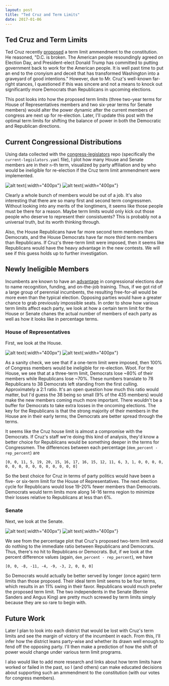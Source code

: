 ```yaml
---
layout: post
title: "Ted Cruz and Term Limits"
date: 2017-01-06
---
```

[House-Term-Dists]: https://github.com/jvahala/jvahala.github.io/blob/master/_posts/images/20170106/term-distribution-house.png?raw=true "House Members Separated by Current Term Limits"
[Senate-Term-Dists]: https://github.com/jvahala/jvahala.github.io/blob/master/_posts/images/20170106/term-distribution-senate.png?raw=true "Senate Members Separated by Current Term Limits"
[House-Ineligible-Counts]: https://github.com/jvahala/jvahala.github.io/blob/master/_posts/images/20170106/count-ineligible-house.png?raw=true "House Members Ineligible for Re-Election Caused by Term Limits"
[Senate-Ineligible-Counts]: https://github.com/jvahala/jvahala.github.io/blob/master/_posts/images/20170106/count-ineligible-senate.png?raw=true "Senate Members Ineligible for Re-Election Caused by Term Limits"
[House-Ineligible-Percents]: https://github.com/jvahala/jvahala.github.io/blob/master/_posts/images/20170106/percent-ineligible-house.png?raw=true "Percentage of House Members Ineligible for Re-Election Caused by Term Limits"
[Senate-Ineligible-Percents]: https://github.com/jvahala/jvahala.github.io/blob/master/_posts/images/20170106/percent-ineligible-senate.png?raw=true "Percentage of Senate Members Ineligible for Re-Election Caused by Term Limits"

## Ted Cruz and Term Limits

Ted Cruz recently [proposed](https://www.cruz.senate.gov/?p=press_release&id=2940) a term limit ammendment to the constitution. He reasoned, "D.C. is broken. The American people resoundingly agreed on Election Day, and President-elect Donald Trump has committed to putting government back to work for the American people. It is well past time to put an end to the cronyism and deceit that has transformed Washington into a graveyard of good intentions." However, due to Mr. Cruz's well-known far-right stances, I questioned if this was sincere and not a means to knock out significantly more Democrats than Republicans in upcoming elections. 

This post looks into how the proposed term limits (three two-year terms for House of Representatives members and two six-year terms for Senate members) would alter the power dynamic after the current members of congress are next up for re-election. Later, I'll update this post with the optimal term limits for shifting the balance of power in both the Democratic and Republican directions. 

## Current Congressional Distributions

Using data collected with the [congress-legislators](https://github.com/unitedstates/congress-legislators) repo (specifically the `current-legislators.yaml` file), I plot how many House and Senate members are in their `n`-th term, visualized by party affiliation and by who would be ineligible for re-election if the Cruz term limit ammendment were implemented.

![alt text][House-Term-Dists]{:width="400px"}
![alt text][Senate-Term-Dists]{:width="400px"}

Clearly a whole bunch of members would be out of a job. It's also interesting that there are so many first and second term congressmen. Without looking into any merits of the longtimers, it seems like those people must be there for a reason. Maybe term limits would only kick out those people who deserve to represent their consistuents? This is probably not a universal truth, but its worth thinking through.

Also, the House Republicans have far more second term members than Democrats, and the House Democrats have far more third term members than Republicans. If Cruz's three-term limit were imposed, then it seems like Republicans would have the heavy advantage in the new contests. We will see if this guess holds up to further investigation.

## Newly Ineligible Members

Incumbents are known to have an [advantage](http://www.thisnation.com/question/016.html) in congressional elections due to name recognition, funding, and on-the-job training. Thus, if we got rid of a large group of perennial incumbents, the resulting free-for-all would be more even than the typical election. Opposing parties would have a greater chance to grab previously impossible seats. In order to show how various term limits affect each party, we look at how a certain term limit for the House or Senate chanes the actual number of members of each party as well as how it looks like in percentage terms. 

### House of Representatives
First, we look at the House. 

![alt text][House-Ineligible-Counts]{:width="400px"}
![alt text][House-Ineligible-Percents]{:width="400px"}

As a sanity check, we see that if a one-term limit were imposed, then 100% of Congress members would be ineligible for re-election. Woot. For the House, we see that at a three-term limit, Democrats lose ~80% of their members while Republicans lose ~70%. These numbers translate to 78 Republicans to 38 Democrats left standing from the first culling. Approximately a 2:1 ratio. It's an open question how much this ratio would matter, but I'd guess the 38 being so small (9% of the 435 members) would make the new members coming much more important. There wouldn't be a buffer for Democrats to take extra losses in the oncoming elections. The key for the Republicans is that the strong majority of their members in the House are in their early terms; the Democrats are better spread through the terms. 

It seems like the Cruz house limit is almost a compromise with the Democrats. If Cruz's staff we're doing this kind of analysis, they'd know a better choice for Republicans would be something deeper in the terms for Congressmen. The differences between each percentage (`dem_percent - rep_percent`) are

```
[0, 0, 11, 5, 19, 20, 15, 16, 17, 16, 15, 12, 11, 6, 3, 1, 0, 0, 0, 0, 0, 0, 0, 0, 0, 0, 0, 0, 0, 0, 0]
```

So the best choice for Cruz in terms of party politics would have been a five- or six-term limit for the House of Representatives. The next election cycle for Republicans would lose 19-20% fewer members than Democrats. Democrats would term limits more along 14-16 terms region to minimize their losses relative to Republicans at less than 6%. 

### Senate
Next, we look at the Senate.

![alt text][Senate-Ineligible-Counts]{:width="400px"}
![alt text][Senate-Ineligible-Percents]{:width="400px"}

We see from the percentage plot that Cruz's proposed two-term limit would do nothing to the immediate ratio between Republicans and Democrats. Thus, there's no hit to Republicans or Democrats. But, if we look at the percent difference values (again, `dem_percent - rep_percent`), we have 

```
[0, 0, -8, -11, -4, -9, -3, 2, 0, 0, 0]
```

So Democrats would actually be better served by longer (once again) term limits than those proposed. Their ideal term limit seems to be four terms, which results in an 11% swing in their favor. Republicans would much prefer the proposed term limit. The two independents in the Senate (Bernie Sanders and Angus King) are pretty much screwed by term limits simply because they are so rare to begin with. 

## Future Work

Later I plan to look into each district that would be lost with Cruz's term limits and see the margin of victory of the incumbent in each. From this, I'll infer how the district leans party-wise and whether its drawn well enough to fend off the opposing party. I'll then make a prediction of how the shift of power would change under various term limit programs. 

I also would like to add more research and links about how term limits have worked or failed in the past, so I (and others) can make educated decisions about supporting such an ammendment to the constitution (with our votes for congress members). 
